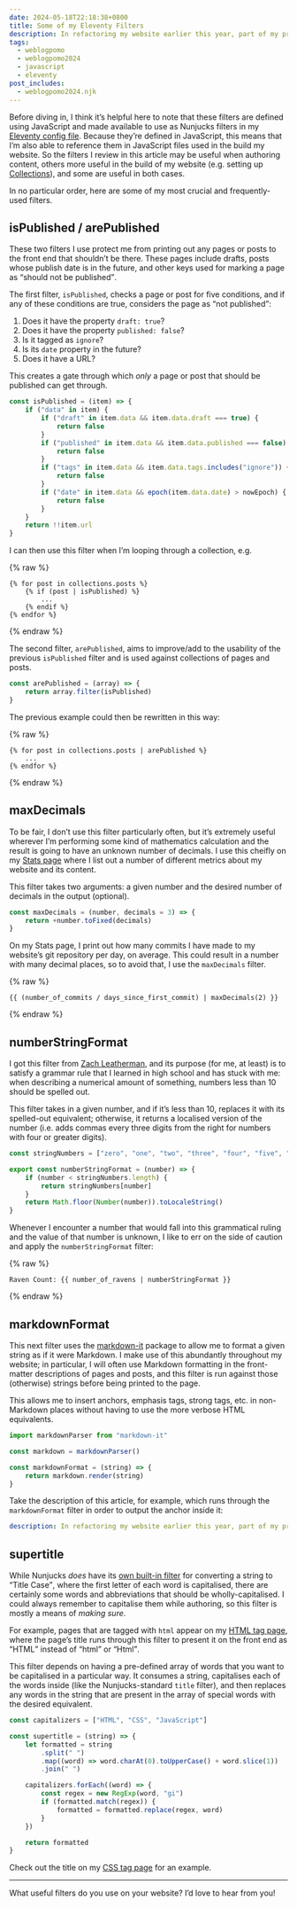 ```yaml
---
date: 2024-05-18T22:18:38+0800
title: Some of my Eleventy Filters
description: In refactoring my website earlier this year, part of my process was to evaluate and revise the many, many [Eleventy Filters](https://www.11ty.dev/docs/filters/) I use throughout my website’s build, so in this post, I’ll run through a handful of them.
tags:
  - weblogpomo
  - weblogpomo2024
  - javascript
  - eleventy
post_includes:
  - weblogpomo2024.njk
---
```


Before diving in, I think it’s helpful here to note that these filters are defined using JavaScript and made available to use as Nunjucks filters in my [Eleventy config file](https://www.11ty.dev/docs/config/). Because they’re defined in JavaScript, this means that I’m also able to reference them in JavaScript files used in the build my website. So the filters I review in this article may be useful when authoring content, others more useful in the build of my website (e.g. setting up [Collections](https://www.11ty.dev/docs/collections/)), and some are useful in both cases.

In no particular order, here are some of my most crucial and frequently-used filters.

<h2 id="published"><span class="monospace">isPublished</span> / <span class="monospace">arePublished</span></h2>

These two filters I use protect me from printing out any pages or posts to the front end that shouldn’t be there. These pages include drafts, posts whose publish date is in the future, and other keys used for marking a page as <q>should not be published</q>.

The first filter, `isPublished`, checks a page or post for five conditions, and if any of these conditions are true, considers the page as <q>not published</q>:

1. Does it have the property `draft: true`?
2. Does it have the property `published: false`?
3. Is it tagged as `ignore`?
4. Is its `date` property in the future?
5. Does it have a URL?

This creates a gate through which *only* a page or post that should be published can get through.

```javascript
const isPublished = (item) => {
	if ("data" in item) {
		if ("draft" in item.data && item.data.draft === true) {
			return false
		}
		if ("published" in item.data && item.data.published === false) {
			return false
		}
		if ("tags" in item.data && item.data.tags.includes("ignore")) {
			return false
		}
		if ("date" in item.data && epoch(item.data.date) > nowEpoch) {
			return false
		}
	}
	return !!item.url
}
```

I can then use this filter when I’m looping through a collection, e.g.

{% raw %}
```twig
{% for post in collections.posts %}
	{% if (post | isPublished) %}
		...
	{% endif %}
{% endfor %}
```
{% endraw %}

The second filter, `arePublished`, aims to improve/add to the usability of the previous `isPublished` filter and is used against collections of pages and posts.

```javascript
const arePublished = (array) => {
	return array.filter(isPublished)
}
```

The previous example could then be rewritten in this way:

{% raw %}
```twig
{% for post in collections.posts | arePublished %}
	...
{% endfor %}
```
{% endraw %}

<h2><span class="monospace">maxDecimals</span></h2>

To be fair, I don’t use this filter particularly often, but it’s extremely useful wherever I’m performing some kind of mathematics calculation and the result is going to have an unknown number of decimals. I use this cheifly on my [Stats page](/stats/) where I list out a number of different metrics about my website and its content.

This filter takes two arguments: a given number and the desired number of decimals in the output (optional).

```javascript
const maxDecimals = (number, decimals = 3) => {
	return +number.toFixed(decimals)
}
```

On my Stats page, I print out how many commits I have made to my website’s git repository per day, on average. This could result in a number with many decimal places, so to avoid that, I use the `maxDecimals` filter.

{% raw %}
```twig
{{ (number_of_commits / days_since_first_commit) | maxDecimals(2) }}
```
{% endraw %}

<h2><span class="monospace">numberStringFormat</span></h2>

I got this filter from [Zach Leatherman](https://github.com/zachleat/zachleat.com/blob/50a7550d05f6b953154fb767b63a439ce931f53b/eleventy.config.js#L159-L165), and its purpose (for me, at least) is to satisfy a grammar rule that I learned in high school and has stuck with me: when describing a numerical amount of something, numbers less than 10 should be spelled out.

This filter takes in a given number, and if it’s less than 10, replaces it with its spelled-out equivalent; otherwise, it returns a localised version of the number (i.e. adds commas every three digits from the right for numbers with four or greater digits).

```javascript
const stringNumbers = ["zero", "one", "two", "three", "four", "five", "six", "seven", "eight", "nine"]

export const numberStringFormat = (number) => {
	if (number < stringNumbers.length) {
		return stringNumbers[number]
	}
	return Math.floor(Number(number)).toLocaleString()
}
```

Whenever I encounter a number that would fall into this grammatical ruling and the value of that number is unknown, I like to err on the side of caution and apply the `numberStringFormat` filter:

{% raw %}
```twig
Raven Count: {{ number_of_ravens | numberStringFormat }}
```
{% endraw %}

<h2><span class="monospace">markdownFormat</span></h2>

This next filter uses the [markdown-it](https://github.com/markdown-it/markdown-it) package to allow me to format a given string as if it were Markdown. I make use of this abundantly throughout my website; in particular, I will often use Markdown formatting in the front-matter descriptions of pages and posts, and this filter is run against those (otherwise) strings before being printed to the page.

This allows me to insert anchors, emphasis tags, strong tags, etc. in non-Markdown places without having to use the more verbose HTML equivalents.

```javascript
import markdownParser from "markdown-it"

const markdown = markdownParser()

const markdownFormat = (string) => {
	return markdown.render(string)
}
```

Take the description of this article, for example, which runs through the `markdownFormat` filter in order to output the anchor inside it:

```yaml
description: In refactoring my website earlier this year, part of my process was to evaluate and revise the many, many [Eleventy Filters](https://www.11ty.dev/docs/filters/) I use throughout my website’s build, so in this post, I’ll run through a handful of them.
```

<h2><span class="monospace">supertitle</span></h2>

While Nunjucks *does* have its [own built-in filter](https://mozilla.github.io/nunjucks/templating.html#title) for converting a string to <q>Title Case</q>, where the first letter of each word is capitalised, there are certainly some words and abbreviations that should be wholly-capitalised. I could always remember to capitalise them while authoring, so this filter is mostly a means of *making sure*.

For example, pages that are tagged with `html` appear on my [HTML tag page](/tag/html/), where the page’s title runs through this filter to present it on the front end as <q>HTML</q> instead of <q>html</q> or <q>Html</q>.

This filter depends on having a pre-defined array of words that you want to be capitalised in a particular way. It consumes a string, capitalises each of the words inside (like the Nunjucks-standard `title` filter), and then replaces any words in the string that are present in the array of special words with the desired equivalent.

```javascript
const capitalizers = ["HTML", "CSS", "JavaScript"]

const supertitle = (string) => {
	let formatted = string
		.split(" ")
		.map((word) => word.charAt(0).toUpperCase() + word.slice(1))
		.join(" ")

	capitalizers.forEach((word) => {
		const regex = new RegExp(word, "gi")
		if (formatted.match(regex)) {
			formatted = formatted.replace(regex, word)
		}
	})

	return formatted
}
```

Check out the title on my [CSS tag page](/tag/css/) for an example.

<hr style="--rule-space: var(--size-medium);">

What useful filters do you use on your website? I’d love to hear from you!
